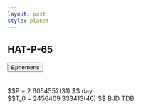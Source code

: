 ```yaml
---
layout: post
style: planet
---
```

<script src="../js/planets.js"></script>

## HAT-P-65

<!-- Tab links -->
<div class="tab">
<button class="tablinks" onclick="openCity(event, 'Ephemeris')">Ephemeris</button>
</div>

<!-- Tab content -->
<div id="Ephemeris" class="tabcontent" markdown="1">
<br/><br/>
$$P = 2.6054552(31) $$ day <br/>
$$T_0 = 2456409.333413(46) $$ BJD TDB
<br/><br/>
<br/><br/>
</div>



<script src="../js/tabs.js"></script>


